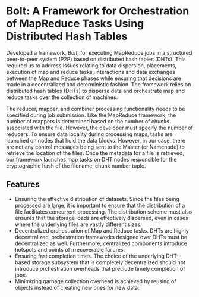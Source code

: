 # Bolt: A Framework for Orchestration of MapReduce Tasks Using Distributed Hash Tables
Developed a framework, *Bolt*, for executing MapReduce jobs
in a structured peer-to-peer system (P2P) based on distributed
hash tables (DHTs).  This required us to address issues relating to data dispersion, placements, execution of map and reduce tasks, interactions and data exchanges between the Map and Reduce phases while ensuring that decisions are made in a decentralized and deterministic fashion. 
The framework relies on distributed hash tables (DHTs) to disperse data and orchestrate map and reduce tasks over the collection of machines.

The reducer, mapper, and combiner processing functionality needs to be specified during job submission. Like the MapReduce framework, the number of mappers is determined based on the number of chunks associated with the file. However, the developer must specify the number of reducers. 
To ensure data locality during processing maps, tasks are launched on nodes that hold the data blocks. However, in our case, there are not any control messages being sent to the Master (or Namenode) to retrieve the location of the files. Once the metadata for a file is retrieved, our framework launches map tasks on DHT nodes responsible for the cryptographic hash of the filename, chunk number tuple. 

## Features
- Ensuring the effective distribution of datasets. Since the files being processed are large, it is important to ensure that the distribution of a file facilitates concurrent processing. The distribution scheme must also ensures that the storage loads are effectively dispersed, even in cases where the underlying files are vastly different sizes.
- Decentralized orchestration of Map and Reduce tasks.
DHTs are highly decentralized, orchestration frameworks designed over DHTs must be decentralized as well. Furthermore, centralized components introduce hotspots and points of irrecoverable failures.
- Ensuring fast completion times. The choice of the underlying DHT-based storage subsystem that is completely decentralized should not introduce orchestration overheads that preclude timely completion of jobs.
- Minimizing garbage collection overhead  is achieved by reusing of objects instead of creating new ones for new data.
